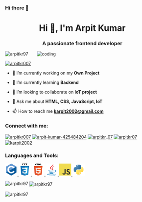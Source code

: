 ### Hi there 👋

<h1 align="center">Hi 👋, I'm Arpit Kumar</h1>
<h3 align="center">A passionate frontend developer</h3>
<img align="right" alt="coding" width="400" src="https://user-images.githubusercontent.com/55389276/140866485-8fb1c876-9a8f-4d6a-98dc-08c4981eaf70.gif"

<p align="left"> <img src="https://komarev.com/ghpvc/?username=arpitkr97&label=Profile%20views&color=0e75b6&style=flat" alt="arpitkr97" /> </p>

<p align="left"> <a href="https://twitter.com/arpitkr007" target="blank"><img src="https://img.shields.io/twitter/follow/arpitkr007?logo=twitter&style=for-the-badge" alt="arpitkr007" /></a> </p>

- 🔭 I’m currently working on my **Own Project**

- 🌱 I’m currently learning **Backend**

- 👯 I’m looking to collaborate on **IoT project**

- 💬 Ask me about **HTML, CSS, JavaScript, IoT**

- 📫 How to reach me **karpit2002@gmail.com**

<h3 align="left">Connect with me:</h3>
<p align="left">
<a href="https://twitter.com/arpitkr007" target="blank"><img align="center" src="https://raw.githubusercontent.com/rahuldkjain/github-profile-readme-generator/master/src/images/icons/Social/twitter.svg" alt="arpitkr007" height="30" width="40" /></a>
<a href="https://linkedin.com/in/arpit-kumar-425484204" target="blank"><img align="center" src="https://raw.githubusercontent.com/rahuldkjain/github-profile-readme-generator/master/src/images/icons/Social/linked-in-alt.svg" alt="arpit-kumar-425484204" height="30" width="40" /></a>
<a href="https://instagram.com/arpitkr_07" target="blank"><img align="center" src="https://raw.githubusercontent.com/rahuldkjain/github-profile-readme-generator/master/src/images/icons/Social/instagram.svg" alt="arpitkr_07" height="30" width="40" /></a>
<a href="https://hashnode.com/arpitkr07" target="blank"><img align="center" src="https://raw.githubusercontent.com/rahuldkjain/github-profile-readme-generator/master/src/images/icons/Social/hashnode.svg" alt="arpitkr07" height="30" width="40" /></a>
<a href="https://www.hackerrank.com/karpit2002" target="blank"><img align="center" src="https://raw.githubusercontent.com/rahuldkjain/github-profile-readme-generator/master/src/images/icons/Social/hackerrank.svg" alt="karpit2002" height="30" width="40" /></a>
</p>

<h3 align="left">Languages and Tools:</h3>
<p align="left"> <a href="https://www.cprogramming.com/" target="_blank" rel="noreferrer"> <img src="https://raw.githubusercontent.com/devicons/devicon/master/icons/c/c-original.svg" alt="c" width="40" height="40"/> </a> <a href="https://www.w3schools.com/css/" target="_blank" rel="noreferrer"> <img src="https://raw.githubusercontent.com/devicons/devicon/master/icons/css3/css3-original-wordmark.svg" alt="css3" width="40" height="40"/> </a> <a href="https://www.w3.org/html/" target="_blank" rel="noreferrer"> <img src="https://raw.githubusercontent.com/devicons/devicon/master/icons/html5/html5-original-wordmark.svg" alt="html5" width="40" height="40"/> </a> <a href="https://www.java.com" target="_blank" rel="noreferrer"> <img src="https://raw.githubusercontent.com/devicons/devicon/master/icons/java/java-original.svg" alt="java" width="40" height="40"/> </a> <a href="https://developer.mozilla.org/en-US/docs/Web/JavaScript" target="_blank" rel="noreferrer"> <img src="https://raw.githubusercontent.com/devicons/devicon/master/icons/javascript/javascript-original.svg" alt="javascript" width="40" height="40"/> </a> <a href="https://www.python.org" target="_blank" rel="noreferrer"> <img src="https://raw.githubusercontent.com/devicons/devicon/master/icons/python/python-original.svg" alt="python" width="40" height="40"/> </a> </p>

<p><img align="left" src="https://github-readme-stats.vercel.app/api/top-langs?username=arpitkr97&show_icons=true&locale=en&layout=compact" alt="arpitkr97" /></p>

<p>&nbsp;<img align="center" src="https://github-readme-stats.vercel.app/api?username=arpitkr97&show_icons=true&locale=en" alt="arpitkr97" /></p>

<p><img align="center" src="https://github-readme-streak-stats.herokuapp.com/?user=arpitkr97&" alt="arpitkr97" /></p>





